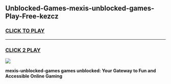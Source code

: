 
## Unblocked-Games-mexis-unblocked-games-Play-Free-kezcz
<h3>
<a href="https://premium76.site?title=mexis-unblocked-games&ref=18A1">CLICK TO PLAY</a></h3>
<hr>

<h3>
<a href="https://premium76.site?title=mexis-unblocked-games&ref=18A1">CLICK 2 PLAY</a>
  
</h3>

<a href="https://premium76.site?title=mexis-unblocked-games&ref=18A1"><img src="https://clearcache.store/games.png"></a>


**mexis-unblocked-games games unblocked: Your Gateway to Fun and Accessible Online Gaming**
